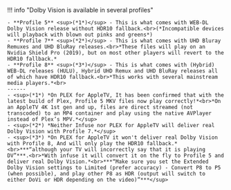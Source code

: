 !!! info "Dolby Vision is available in several profiles"

    - **Profile 5** <sup>(*1*)</sup> - This is what comes with WEB-DL Dolby Vision release without HDR10 fallback.<br>(*Incompatible devices will playback with blown out pinks and greens*)
    - **Profile 7** <sup>(*2*)</sup> - This is what comes with UHD Bluray Remuxes and UHD BluRay releases.<br>*These files will play on an Nvidia Shield Pro (2019), but on most other players will revert to the HDR10 fallback.*
    - **Profile 8** <sup>(*3*)</sup> - This is what comes with (Hybrid) WEB-DL releases (HULU), Hybrid UHD Remux and UHD BluRay releases all of which have HDR10 fallback.<br>*This works with several mainstream media players.*<br>
    ------
    - <sup>(*1*) *On PLEX for AppleTV, It has been confirmed that with the latest build of Plex, Profile 5 MKV files now play correctly!*<br>*On an AppleTV 4K 1st gen and up, files are direct streamed (not transcoded) to an MP4 container and play using the native AVPlayer instead of Plex’s MPV.*</sup>
    - <sup>(*2*) *Neither Infuse nor PLEX for AppleTV will deliver real Dolby Vision with Profile 7.*</sup>
    - <sup>(*3*) *On PLEX for AppleTV it won't deliver real Dolby Vision with Profile 8, And will only play the HDR10 fallback.*<br>***“although your TV will incorrectly say that it is playing DV”***.<br>*With infuse it will convert it on the fly to Profile 5 and deliver real Dolby Vision.*<br>***“Make sure you set the Extended Dolby Vision settings to Limited (prefer accuracy) - Convert P8 to P5 (when possible), and play other P8 as HDR (output will switch to either DoVi or HDR depending on the video)”***</sup>
